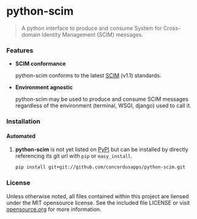 # python-scim
> A python interface to produce and consume System for Cross-domain Identity Management (SCIM) messages.

### Features
 - **SCIM conformance**
 
   python-scim conforms to the latest [SCIM][] (v1.1) standards.

[SCIM]: http://www.simplecloud.info/

 - **Environment agnostic**
  
   python-scim may be used to produce and consume SCIM messages regardless of the environment (terminal, WSGI, django) used to call it.


### Installation

#### Automated

1. **python-scim** is not yet listed on [PyPI](https://pypi.python.org/pypi/)
   but can be installed by directly referencing its git url with `pip`
   or `easy_install`.

   ```sh
   pip install git+git://github.com/concordusapps/python-scim.git
   ```

###  License
Unless otherwise noted, all files contained within this project are liensed under the MIT opensource license. See the included file LICENSE or visit [opensource.org][] for more information.

[opensource.org]: http://opensource.org/licenses/MIT
